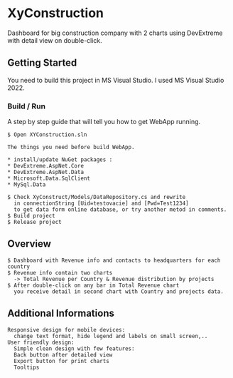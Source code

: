 # XyConstruction

Dashboard for big construction company with 2 charts 
using DevExtreme with detail view on double-click.

## Getting Started

You need to build this project in MS Visual Studio. I used MS Visual Studio 2022.

### Build / Run

A step by step guide that will tell you how to get WebApp running.

```
$ Open XYConstruction.sln

The things you need before build WebApp.

* install/update NuGet packages :
* DevExtreme.AspNet.Core 
* DevExtreme.AspNet.Data
* Microsoft.Data.SqlClient
* MySql.Data

$ Check XyConstruct/Models/DataRepository.cs and rewrite 
  in connectionString [Uid=testovacie] and [Pwd=Test1234] 
  to get data form online database, or try another metod in comments.
$ Build project
$ Release project
```

## Overview

```
$ Dashboard with Revenue info and contacts to headquarters for each country
$ Revenue info contain two charts 
  -> Total Revenue per Country & Revenue distribution by projects
$ After double-click on any bar in Total Revenue chart 
  you receive detail in second chart with Country and projects data.
```


## Additional Informations

```
Responsive design for mobile devices: 
  change text format, hide legend and labels on small screen,.. 
User friendly design:
  Simple clean design with few features:
  Back button after detailed view
  Export button for print charts
  Tooltips
```
